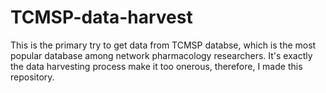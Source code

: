 # TCMSP-data-harvest
This is the primary try to get data from TCMSP databse, which is the most popular database among network pharmacology researchers. It's exactly the data harvesting process make it too onerous, therefore, I made this repository.    
